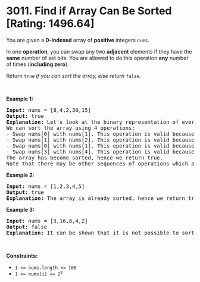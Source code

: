 # 3011. Find if Array Can Be Sorted [Rating: 1496.64]

<p>You are given a <strong>0-indexed</strong> array of <strong>positive</strong> integers <code>nums</code>.</p>

<p>In one <strong>operation</strong>, you can swap any two <strong>adjacent</strong> elements if they have the <strong>same</strong> number of <span data-keyword="set-bit">set bits</span>. You are allowed to do this operation <strong>any</strong> number of times (<strong>including zero</strong>).</p>

<p>Return <code>true</code> <em>if you can sort the array, else return </em><code>false</code>.</p>

<p>&nbsp;</p>
<p><strong class="example">Example 1:</strong></p>

<pre>
<strong>Input:</strong> nums = [8,4,2,30,15]
<strong>Output:</strong> true
<strong>Explanation:</strong> Let&#39;s look at the binary representation of every element. The numbers 2, 4, and 8 have one set bit each with binary representation &quot;10&quot;, &quot;100&quot;, and &quot;1000&quot; respectively. The numbers 15 and 30 have four set bits each with binary representation &quot;1111&quot; and &quot;11110&quot;.
We can sort the array using 4 operations:
- Swap nums[0] with nums[1]. This operation is valid because 8 and 4 have one set bit each. The array becomes [4,8,2,30,15].
- Swap nums[1] with nums[2]. This operation is valid because 8 and 2 have one set bit each. The array becomes [4,2,8,30,15].
- Swap nums[0] with nums[1]. This operation is valid because 4 and 2 have one set bit each. The array becomes [2,4,8,30,15].
- Swap nums[3] with nums[4]. This operation is valid because 30 and 15 have four set bits each. The array becomes [2,4,8,15,30].
The array has become sorted, hence we return true.
Note that there may be other sequences of operations which also sort the array.
</pre>

<p><strong class="example">Example 2:</strong></p>

<pre>
<strong>Input:</strong> nums = [1,2,3,4,5]
<strong>Output:</strong> true
<strong>Explanation:</strong> The array is already sorted, hence we return true.
</pre>

<p><strong class="example">Example 3:</strong></p>

<pre>
<strong>Input:</strong> nums = [3,16,8,4,2]
<strong>Output:</strong> false
<strong>Explanation:</strong> It can be shown that it is not possible to sort the input array using any number of operations.
</pre>

<p>&nbsp;</p>
<p><strong>Constraints:</strong></p>

<ul>
	<li><code>1 &lt;= nums.length &lt;= 100</code></li>
	<li><code>1 &lt;= nums[i] &lt;= 2<sup>8</sup></code></li>
</ul>
